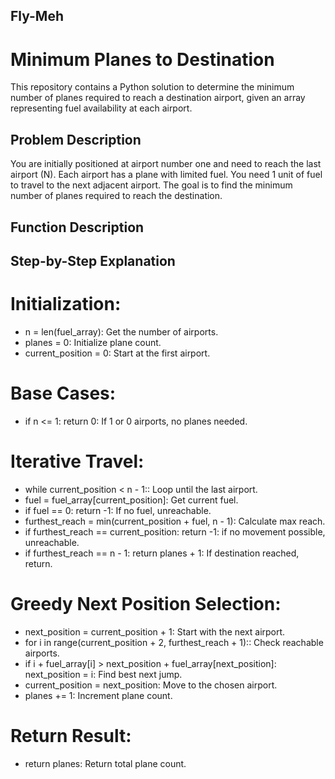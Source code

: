 ## Fly-Meh

# Minimum Planes to Destination

This repository contains a Python solution to determine the minimum number of planes required to reach a destination airport, given an array representing fuel availability at each airport.

## Problem Description

You are initially positioned at airport number one and need to reach the last airport (N). Each airport has a plane with limited fuel. You need 1 unit of fuel to travel to the next adjacent airport. The goal is to find the minimum number of planes required to reach the destination.

## Function Description

## Step-by-Step Explanation
# Initialization:

* n = len(fuel_array): Get the number of airports.
* planes = 0: Initialize plane count.
* current_position = 0: Start at the first airport.
# Base Cases:

* if n <= 1: return 0: If 1 or 0 airports, no planes needed.
# Iterative Travel:

* while current_position < n - 1:: Loop until the last airport.
* fuel = fuel_array[current_position]: Get current fuel.
* if fuel == 0: return -1: If no fuel, unreachable.
* furthest_reach = min(current_position + fuel, n - 1): Calculate max reach.
* if furthest_reach == current_position: return -1: if no movement possible, unreachable.
* if furthest_reach == n - 1: return planes + 1: If destination reached, return.
# Greedy Next Position Selection:
* next_position = current_position + 1: Start with the next airport.
* for i in range(current_position + 2, furthest_reach + 1):: Check reachable airports.
* if i + fuel_array[i] > next_position + fuel_array[next_position]: next_position = i: Find best next jump.
* current_position = next_position: Move to the chosen airport.
* planes += 1: Increment plane count.
# Return Result:

* return planes: Return total plane count.
